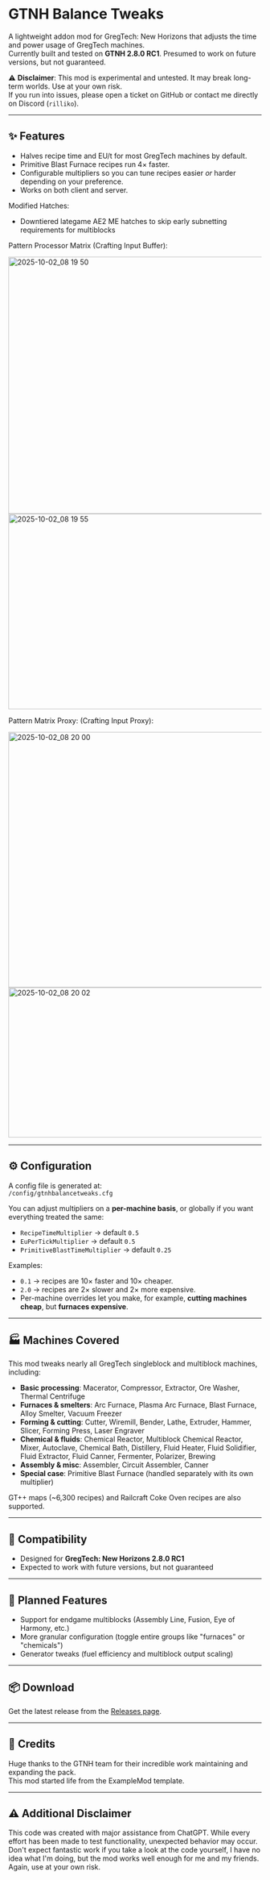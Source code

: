 # GTNH Balance Tweaks

A lightweight addon mod for GregTech: New Horizons that adjusts the time and power usage of GregTech machines.  
Currently built and tested on **GTNH 2.8.0 RC1**. Presumed to work on future versions, but not guaranteed.  

⚠️ **Disclaimer**: This mod is experimental and untested. It may break long-term worlds. Use at your own risk.  
If you run into issues, please open a ticket on GitHub or contact me directly on Discord (`rilliko`).  

---

## ✨ Features
- Halves recipe time and EU/t for most GregTech machines by default.  
- Primitive Blast Furnace recipes run 4× faster.  
- Configurable multipliers so you can tune recipes easier *or* harder depending on your preference.    
- Works on both client and server.  

Modified Hatches:
- Downtiered lategame AE2 ME hatches to skip early subnetting requirements for multiblocks

Pattern Processor Matrix (Crafting Input Buffer):

<img width="589" height="510" alt="2025-10-02_08 19 50" src="https://github.com/user-attachments/assets/073131c5-b566-4081-8eea-2e8510fa3ceb" />

<img width="1009" height="388" alt="2025-10-02_08 19 55" src="https://github.com/user-attachments/assets/208ca34a-acfa-433f-9b8e-7103ebb10de1" />


Pattern Matrix Proxy: (Crafting Input Proxy):

<img width="590" height="507" alt="2025-10-02_08 20 00" src="https://github.com/user-attachments/assets/f92869ca-ab90-454b-9c3a-411b5d3f719e" />

<img width="1320" height="298" alt="2025-10-02_08 20 02" src="https://github.com/user-attachments/assets/cc5b6f3f-83d8-4bf2-a854-52aae88add1c" />

---

## ⚙️ Configuration
A config file is generated at:  
`/config/gtnhbalancetweaks.cfg`  

You can adjust multipliers on a **per-machine basis**, or globally if you want everything treated the same:  

- `RecipeTimeMultiplier` → default `0.5`  
- `EuPerTickMultiplier` → default `0.5`  
- `PrimitiveBlastTimeMultiplier` → default `0.25`  

Examples:  
- `0.1` → recipes are 10× faster and 10× cheaper.  
- `2.0` → recipes are 2× slower and 2× more expensive.  
- Per-machine overrides let you make, for example, **cutting machines cheap**, but **furnaces expensive**.  

---

## 🏭 Machines Covered
This mod tweaks nearly all GregTech singleblock and multiblock machines, including:  

- **Basic processing**: Macerator, Compressor, Extractor, Ore Washer, Thermal Centrifuge  
- **Furnaces & smelters**: Arc Furnace, Plasma Arc Furnace, Blast Furnace, Alloy Smelter, Vacuum Freezer  
- **Forming & cutting**: Cutter, Wiremill, Bender, Lathe, Extruder, Hammer, Slicer, Forming Press, Laser Engraver  
- **Chemical & fluids**: Chemical Reactor, Multiblock Chemical Reactor, Mixer, Autoclave, Chemical Bath, Distillery, Fluid Heater, Fluid Solidifier, Fluid Extractor, Fluid Canner, Fermenter, Polarizer, Brewing  
- **Assembly & misc**: Assembler, Circuit Assembler, Canner  
- **Special case**: Primitive Blast Furnace (handled separately with its own multiplier)  

GT++ maps (~6,300 recipes) and Railcraft Coke Oven recipes are also supported.  

---

## 📌 Compatibility
- Designed for **GregTech: New Horizons 2.8.0 RC1**  
- Expected to work with future versions, but not guaranteed  

---

## 🔮 Planned Features
- Support for endgame multiblocks (Assembly Line, Fusion, Eye of Harmony, etc.)  
- More granular configuration (toggle entire groups like "furnaces" or "chemicals")  
- Generator tweaks (fuel efficiency and multiblock output scaling)  

---

## 📦 Download
Get the latest release from the [Releases page](../../releases).  

---

## 🙏 Credits
Huge thanks to the GTNH team for their incredible work maintaining and expanding the pack.  
This mod started life from the ExampleMod template.  

---

## ⚠️ Additional Disclaimer
This code was created with major assistance from ChatGPT. While every effort has been made to test functionality, unexpected behavior may occur. Don't expect fantastic work if you take a look at the code yourself, I have no idea what I'm doing, but the mod works well enough for me and my friends. Again, use at your own risk.
